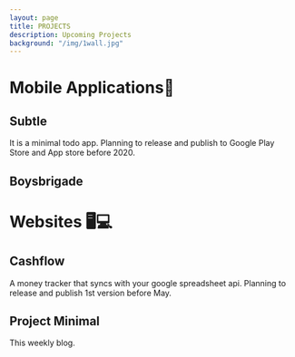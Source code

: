 ```yaml
---
layout: page
title: PROJECTS
description: Upcoming Projects
background: "/img/1wall.jpg"
---
```


# Mobile Applications📱

## Subtle

It is a minimal todo app. Planning to release and publish to Google Play Store and App store before 2020.

## Boysbrigade

# Websites 🖥️💻

## Cashflow

A money tracker that syncs with your google spreadsheet api. Planning to release and publish 1st version before May.

## Project Minimal

This weekly blog.
